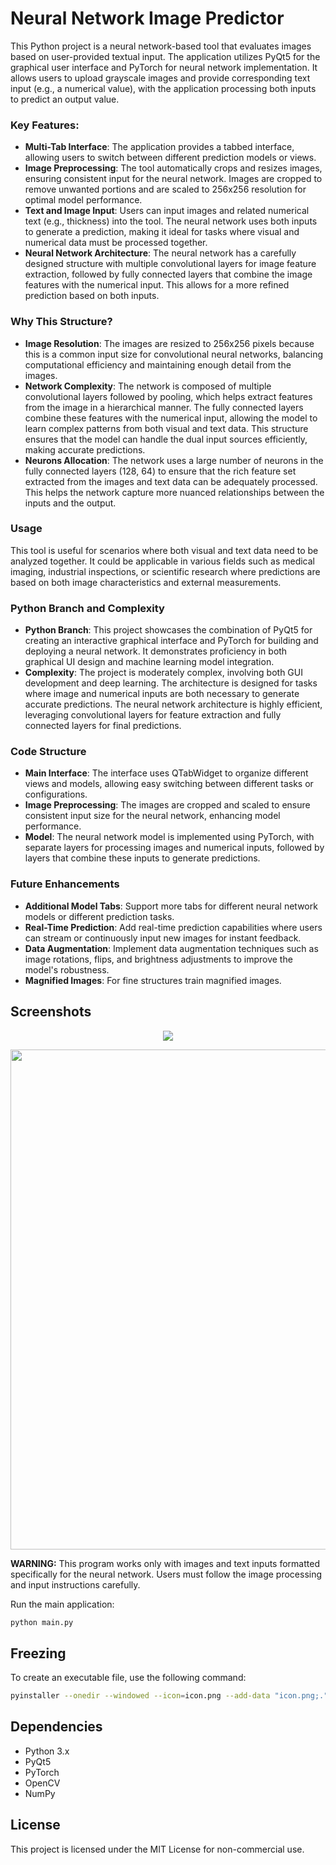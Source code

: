 # Neural Network Image Predictor

This Python project is a neural network-based tool that evaluates images based on user-provided textual input. The application utilizes PyQt5 for the graphical user interface and PyTorch for neural network implementation. It allows users to upload grayscale images and provide corresponding text input (e.g., a numerical value), with the application processing both inputs to predict an output value.

### Key Features:
- **Multi-Tab Interface**: The application provides a tabbed interface, allowing users to switch between different prediction models or views.
- **Image Preprocessing**: The tool automatically crops and resizes images, ensuring consistent input for the neural network. Images are cropped to remove unwanted portions and are scaled to 256x256 resolution for optimal model performance.
- **Text and Image Input**: Users can input images and related numerical text (e.g., thickness) into the tool. The neural network uses both inputs to generate a prediction, making it ideal for tasks where visual and numerical data must be processed together.
- **Neural Network Architecture**: The neural network has a carefully designed structure with multiple convolutional layers for image feature extraction, followed by fully connected layers that combine the image features with the numerical input. This allows for a more refined prediction based on both inputs.

### Why This Structure?
- **Image Resolution**: The images are resized to 256x256 pixels because this is a common input size for convolutional neural networks, balancing computational efficiency and maintaining enough detail from the images.
- **Network Complexity**: The network is composed of multiple convolutional layers followed by pooling, which helps extract features from the image in a hierarchical manner. The fully connected layers combine these features with the numerical input, allowing the model to learn complex patterns from both visual and text data. This structure ensures that the model can handle the dual input sources efficiently, making accurate predictions.
- **Neurons Allocation**: The network uses a large number of neurons in the fully connected layers (128, 64) to ensure that the rich feature set extracted from the images and text data can be adequately processed. This helps the network capture more nuanced relationships between the inputs and the output.

### Usage
This tool is useful for scenarios where both visual and text data need to be analyzed together. It could be applicable in various fields such as medical imaging, industrial inspections, or scientific research where predictions are based on both image characteristics and external measurements.

### Python Branch and Complexity
- **Python Branch**: This project showcases the combination of PyQt5 for creating an interactive graphical interface and PyTorch for building and deploying a neural network. It demonstrates proficiency in both graphical UI design and machine learning model integration.
- **Complexity**: The project is moderately complex, involving both GUI development and deep learning. The architecture is designed for tasks where image and numerical inputs are both necessary to generate accurate predictions. The neural network architecture is highly efficient, leveraging convolutional layers for feature extraction and fully connected layers for final predictions.

### Code Structure
- **Main Interface**: The interface uses QTabWidget to organize different views and models, allowing easy switching between different tasks or configurations.
- **Image Preprocessing**: The images are cropped and scaled to ensure consistent input size for the neural network, enhancing model performance.
- **Model**: The neural network model is implemented using PyTorch, with separate layers for processing images and numerical inputs, followed by layers that combine these inputs to generate predictions.

### Future Enhancements
- **Additional Model Tabs**: Support more tabs for different neural network models or different prediction tasks.
- **Real-Time Prediction**: Add real-time prediction capabilities where users can stream or continuously input new images for instant feedback.
- **Data Augmentation**: Implement data augmentation techniques such as image rotations, flips, and brightness adjustments to improve the model's robustness.
- **Magnified Images**: For fine structures train magnified images.

## Screenshots

<p align="center">
  <img src="https://github.com/user-attachments/assets/c88eeced-ee27-4539-9217-cd8d57e76338"/>
</p>


<p align="center">
  <img src="https://github.com/user-attachments/assets/22c733c0-f1ff-4626-8cc1-d385c350b00a" style="width:800px;">
</p>

**WARNING:** This program works only with images and text inputs formatted specifically for the neural network. Users must follow the image processing and input instructions carefully.

Run the main application:
```sh
python main.py
```

## Freezing
To create an executable file, use the following command:
```sh
pyinstaller --onedir --windowed --icon=icon.png --add-data "icon.png;." --add-data "10kx_weights.pth;." --hidden-import=scipy.special._cdflib --name "Image Predictor" main.py
```

## Dependencies
- Python 3.x
- PyQt5
- PyTorch
- OpenCV
- NumPy

## License
This project is licensed under the MIT License for non-commercial use.
